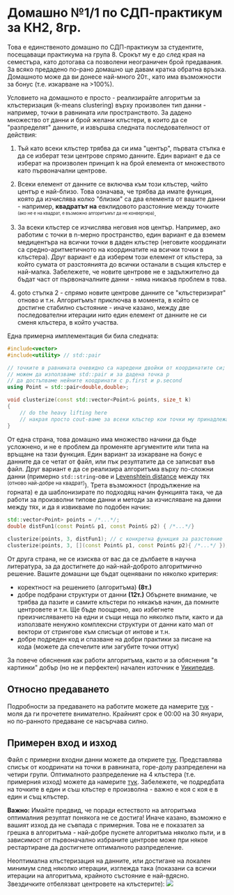 # Домашно №1/1 по СДП-практикум за КН2, 8гр.

Това е единственото домашно по СДП-практикум за студентите, посещаващи практикума на група 8. Срокът му е до _след_ края на семестъра, като дотогава са позволени неограничен брой предавания. За всяко предадено по-рано домашно ще давам кратка обратна връзка. Домашното може да ви донесе най-много 20т., като има възможности за бонус (т.е. изкарване на >100%).

Условието на домашното е просто - реализирайте алгоритъм за клъстеризация (k-means clustering) върху произволен тип данни - например, точки в равнината или пространството. За дадено множество от данни и брой желани клъстери, в които да се "разпределят" данните, и извършва следната последователност от действия:

1. Тъй като всеки клъстер трябва да си има "център", първата стъпка е да се изберат тези центрове спрямо данните. Един вариант е да се изберат на произволен принцип k на брой елемента от множеството като първоначални центрове.

2. Всеки елемент от данните се включва към този клъстер, чийто център е най-близо. Това означава, че трябва да имате функция, която да изчислява колко "близки" са два елемента от вашите данни - например, **квадратът на** евклидовото разстояние между точките <sup><sub>(ако не е на квадрат, е възможно алгоритъмът да не конвергира)</sub></sup>.

3. За всеки клъстер се изчислява неговия нов център. Например, ако работим с точки в n-мерно пространство, един вариант е да вземем медицентъра на всички точки в даден клъстер (неговите координати са средно-аритметичното на координатите на всички точки в клъстера). Друг вариант е да изберем този елемент от клъстера, за който сумата от разстоянията до всички останали в същия клъстер е най-малка. Забележете, че новите центрове не е задължително да бъдат част от първоначалните данни - няма никакъв проблем в това.

4. goto стъпка 2 - спрямо новите центрове данните се "клъстеризират" отново и т.н. Алгоритъмът приключва в момента, в който се достигне стабилно състояние - иначе казано, между две последователни итерации нито един елемент от данните не си сменя клъстера, в който участва.

Една примерна имплементация би била следната:

```c++
#include<vector>
#include<utility> // std::pair

// точките в равнината очевидно са наредени двойки от координатите си;
// можем да използваме std::pair и за дадена точка p
// да достъпваме нейните коодринати с p.first и p.second
using Point = std::pair<double,double>;

void clusterize(const std::vector<Point>& points, size_t k)
{
    // do the heavy lifting here
    // накрая просто cout-ваме за всеки клъстер кои точки му принадлежат
}
```

От една страна, това домашно има множество начини да бъде усложнено, и не е проблем да променяте аргументите или типа на връщане на тази функция. Един вариант за изкарване на бонус е данните да се четат от файл, или пък резултатите да се записват във файл. Друг вариант е да се реализира алгоритъма върху по-сложни данни (примерно `std::string`-ове и [Levenshtein distance](https://en.wikipedia.org/wiki/Levenshtein_distance) между тях <sup>(отново най-добре на квадрат)</sup>). Трета възможност (продължение на горната) е да шаблонизирате по подходящ начин функцията така, че да работи за произволни типове данни и методи за изчисляване на данни между тях, и да я извикваме по подобен начин:

```c++
std::vector<Point> points = /*...*/;
double distFun1(const Point& p1, const Point& p2) { /*...*/}

clusterize(points, 3, distFun1); // с конкретна функция за разстояние
clusterize(points, 3, [](const Point& p1, const Point& p2){ /*...*/ }); // lambda
```

От друга страна, не се изисква от вас да се дълбаете в научна литература, за да достигнете до най-най-доброто алгоритмично решение. Вашите домашни ще бъдат оценявани по няколко критерия:
- коректност на решението (алгоритъма) **(8т.)**
- добре подбрани структури от данни **(12т.)** Обърнете внимание, че трябва да пазите и самите клъстери по някакъв начин, да помните центровете и т.н. Ще бъде поощрено, ако избегнете преизчисляването на едни и същи неща по няколко пъти, както и да използвате ненужно комплексни структури от данни като мап от вектори от стрингове към списъци от интове и т.н.
- добре подреден код и спазване на добри практики за писане на кода (можете да спечелите или загубите точки оттук)

За повече обяснения как работи алгоритъма, както и за обяснения "в картинки" добър (но не и перфектен) начален източник е [Уикипедия](https://en.wikipedia.org/wiki/K-means_clustering).

## Относно предаването
Подробности за предаването на работите можете да намерите [тук](https://learn.fmi.uni-sofia.bg/mod/assign/view.php?id=78297) - моля да ги прочетете внимателно. Крайният срок е 00:00 на 30 януари, но по-ранното предаване се насърчава силно.

## Примерен вход и изход
Файл с примерни входни данни можете да откриете [тук](https://github.com/Andreshk/SDP/blob/master/homework_example_input.txt). Представлява списък от коодринати на точки в равнината, горе-долу разпределени на четири групи. Оптималното разпределение на 4 клъстера (т.е. примерния изход) можете да намерите [тук](https://github.com/Andreshk/SDP/blob/master/homework_example_output.txt). Забележете, че подредбата на точките в един и съш клъстер е произволна - важно е коя с коя е в един и същ клъстер.

**Важно:** Имайте предвид, че поради естеството на алгоритъма оптималния резултат понякога не се достига! Иначе казано, възможно е вашият изход да не съвпада с примерния. Това не е показател за грешка в алгоритъма - най-добре пуснете алгоритъма няколко пъти, и в зависимост от първоначално избраните центрове може при някое рестартиране да достигнете оптималното разпределение.

Неоптимална клъстеризация на данните, или достигане на локален минимум след няколко итерации, изглежда така (показани са всички итерации на алгоритъма, крайното състояние е най-вдясно. Звездичките отбелязват центровете на клъстерите):
![](https://upload.wikimedia.org/wikipedia/commons/7/7c/K-means_convergence_to_a_local_minimum.png)

